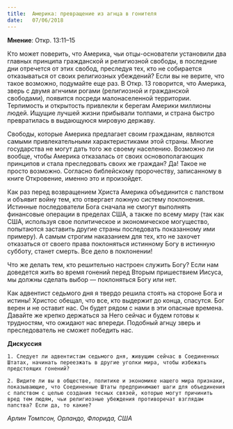 ```yaml
---
title:  Америка: превращение из агнца в гонителя
date:   07/06/2018
---
```


**Мнение**: Откр. 13:11–15

Кто может поверить, что Америка, чьи отцы-основатели установили два главных принципа гражданской и религиозной свободы, в последние дни отречется от этих свобод, преследуя тех, кто не собирается отказываться от своих религиозных убеждений? Если вы не верите, что такое возможно, подумайте еще раз. В Откр. 13 говорится, что Америка, зверь с двумя агнчими рогами (религиозной и гражданской свободами), появится посреди малонаселенной территории. Терпимость и открытость привлекли к берегам Америки миллионы людей. Ищущие лучшей жизни прибывали толпами, и страна быстро превратилась в выдающуюся мировую державу.

Свободы, которые Америка предлагает своим гражданам, являются самыми привлекательными характеристиками этой страны. Многие государства не могут дать того же своему населению. Возможно ли вообще, чтобы Америка отказалась от своих основополагающих принципов и стала преследовать своих же граждан? Да! Такое не просто возможно. Согласно библейскому пророчеству, записанному в книге Откровение, именно это и произойдет.

Как раз перед возвращением Христа Америка объединится с папством и объявит войну тем, кто отвергает ложную систему поклонения. Истинные последователи Бога сначала не смогут выполнять финансовые операции в пределах США, а также по всему миру (так как США, используя свое политическое и экономическое могущество, попытаются заставить другие страны последовать показанному ими примеру). А самым строгим наказанием для тех, кто не захочет отказаться от своего права поклоняться истинному Богу в истинную субботу, станет смерть. Все дело в поклонении!

Что же делать тем, кто решительно настроен служить Богу? Если нам доведется жить во время гонений перед Вторым пришествием Иисуса, мы должны сделать выбор — поклоняться Богу или нет.

Как адвентист седьмого дня я твердо решила стоять на стороне Бога и истины! Христос обещал, что все, кто выдержит до конца, спасутся. Бог верен и не оставит нас. Он будет рядом с нами в эти опасные времена. Давайте же крепко держаться за Него сейчас и будем готовы к трудностям, что ожидают нас впереди. Подобный агнцу зверь и преследователь не сможет победить нас.

**Дискуссия**

`1. Следует ли адвентистам седьмого дня, живущим сейчас в Соединенных Штатах, начинать переезжать в другие уголки мира, чтобы избежать предстоящих гонений?`

`2. Видите ли вы в обществе, политике и экономике нашего мира признаки, показывающие, что Соединенные Штаты предпринимают шаги для объединения с папством с целью создания тесных связей, которые могут причинить вред тем людям, чьи религиозные убеждения противоречат взглядам папства? Если да, то какие?`

_Арлин Томпсон, Орландо, Флорида, США_